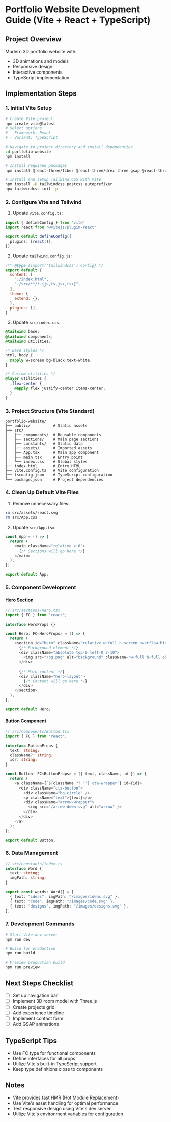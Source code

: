 # Portfolio Website Development Guide (Vite + React + TypeScript)

## Project Overview
Modern 3D portfolio website with:
- 3D animations and models
- Responsive design
- Interactive components
- TypeScript implementation

## Implementation Steps

### 1. Initial Vite Setup
```bash
# Create Vite project
npm create vite@latest
# Select options:
# - Framework: React
# - Variant: TypeScript

# Navigate to project directory and install dependencies
cd portfolio-website
npm install

# Install required packages
npm install @react-three/fiber @react-three/drei three gsap @react-three/postprocessing

# Install and setup Tailwind CSS with Vite
npm install -D tailwindcss postcss autoprefixer
npx tailwindcss init -p
```

### 2. Configure Vite and Tailwind
1. Update `vite.config.ts`:
```typescript
import { defineConfig } from 'vite'
import react from '@vitejs/plugin-react'

export default defineConfig({
  plugins: [react()],
})
```

2. Update `tailwind.config.js`:
```javascript
/** @type {import('tailwindcss').Config} */
export default {
  content: [
    "./index.html",
    "./src/**/*.{js,ts,jsx,tsx}",
  ],
  theme: {
    extend: {},
  },
  plugins: [],
}
```

3. Update `src/index.css`:
```css
@tailwind base;
@tailwind components;
@tailwind utilities;

/* Base styles */
html, body {
  @apply w-screen bg-black text-white;
}

/* Custom utilities */
@layer utilities {
  .flex-center {
    @apply flex justify-center items-center;
  }
}
```

### 3. Project Structure (Vite Standard)
```
portfolio-website/
├── public/          # Static assets
├── src/
│   ├── components/  # Reusable components
│   ├── sections/    # Main page sections
│   ├── constants/   # Static data
│   ├── assets/      # Imported assets
│   ├── App.tsx      # Main app component
│   ├── main.tsx     # Entry point
│   └── index.css    # Global styles
├── index.html       # Entry HTML
├── vite.config.ts   # Vite configuration
├── tsconfig.json    # TypeScript configuration
└── package.json     # Project dependencies
```

### 4. Clean Up Default Vite Files
1. Remove unnecessary files:
```bash
rm src/assets/react.svg
rm src/App.css
```

2. Update `src/App.tsx`:
```typescript
const App = () => {
  return (
    <main className="relative z-0">
      {/* Sections will go here */}
    </main>
  );
};

export default App;
```

### 5. Component Development

#### Hero Section
```typescript
// src/sections/Hero.tsx
import { FC } from 'react';

interface HeroProps {}

const Hero: FC<HeroProps> = () => {
  return (
    <section id="hero" className="relative w-full h-screen overflow-hidden">
      {/* Background element */}
      <div className="absolute top-0 left-0 z-10">
        <img src="/bg.png" alt="background" className="w-full h-full object-cover" />
      </div>
      
      {/* Main content */}
      <div className="hero-layout">
        {/* Content will go here */}
      </div>
    </section>
  );
};

export default Hero;
```

#### Button Component
```typescript
// src/components/Button.tsx
import { FC } from 'react';

interface ButtonProps {
  text: string;
  className?: string;
  id?: string;
}

const Button: FC<ButtonProps> = ({ text, className, id }) => {
  return (
    <a className={`${className ?? ''} cta-wrapper`} id={id}>
      <div className="cta-button">
        <div className="bg-circle" />
        <p className="text">{text}</p>
        <div className="arrow-wrapper">
          <img src="/arrow-down.svg" alt="arrow" />
        </div>
      </div>
    </a>
  );
};

export default Button;
```

### 6. Data Management
```typescript
// src/constants/index.ts
interface Word {
  text: string;
  imgPath: string;
}

export const words: Word[] = [
  { text: "ideas", imgPath: "/images/ideas.svg" },
  { text: "code", imgPath: "/images/code.svg" },
  { text: "designs", imgPath: "/images/designs.svg" },
];
```

### 7. Development Commands
```bash
# Start Vite dev server
npm run dev

# Build for production
npm run build

# Preview production build
npm run preview
```

## Next Steps Checklist
- [ ] Set up navigation bar
- [ ] Implement 3D room model with Three.js
- [ ] Create projects grid
- [ ] Add experience timeline
- [ ] Implement contact form
- [ ] Add GSAP animations

## TypeScript Tips
- Use FC type for functional components
- Define interfaces for all props
- Utilize Vite's built-in TypeScript support
- Keep type definitions close to components

## Notes
- Vite provides fast HMR (Hot Module Replacement)
- Use Vite's asset handling for optimal performance
- Test responsive design using Vite's dev server
- Utilize Vite's environment variables for configuration 